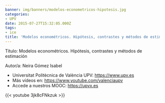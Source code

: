 ```yaml
---
banner: img/banners/modelos-econometricos-hipotesis.jpg
categories:
- UPV
date: 2015-07-27T15:32:05.000Z
tags:
- ice
title: 'Modelos econométricos. Hipótesis, contrastes y métodos de estimación |  | UPV'
---
```


Título: Modelos econométricos. Hipótesis, contrastes y métodos de estimación

Autor/a: Neira Gómez Isabel



+ Universitat Politècnica de València UPV: https://www.upv.es
+ Más vídeos en: https://www.youtube.com/valenciaupv
+ Accede a nuestros MOOC: https://upvx.es

{{< youtube 3jk8cFNkzuk >}}

